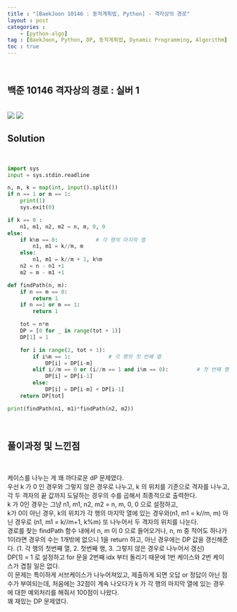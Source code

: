```yaml
---
title : "[BaekJoon 10146 : 동적계획법, Python] - 격자상의 경로"
layout : post
categories : 
    - [python-algo]
tag : [BaekJoon, Python, DP, 동적계획법, Dynamic Programming, Algorithm]
toc : true
---
```


<br/>

## 백준 10146 격자상의 경로 : 실버 1

<br/>

<img src="https://user-images.githubusercontent.com/92680829/139755478-36717d0f-6ea7-42c6-9c81-3e310aa2217b.png" />
<img src="https://user-images.githubusercontent.com/92680829/139755664-59370640-b198-426a-a225-ee2b52476b46.png" />

<br/>

## **Solution**

<br/>

```python
import sys
input = sys.stdin.readline

n, m, k = map(int, input().split())
if n == 1 or m == 1:
    print(1)
    sys.exit(0)

if k == 0 :         
    n1, m1, n2, m2 = n, m, 0, 0
else:
    if k%m == 0:            # 각 행의 마지막 열
        n1, m1 = k//m, m
    else: 
        n1, m1 = k//m + 1, k%m
    n2 = n - n1 +1
    m2 = m - m1 +1

def findPath(n, m):
    if n == m == 0:
        return 1
    if n ==1 or m == 1:
        return 1

    tot = n*m
    DP = [0 for _ in range(tot + 1)]
    DP[1] = 1

    for i in range(2, tot + 1):
        if i%m == 1:            # 각 행의 첫 번째 열
            DP[i] = DP[i-m]
        elif i//m == 0 or (i//m == 1 and i%m == 0):         # 첫 번째 행
            DP[i] = DP[i-1]
        else:
            DP[i] = DP[i-m] + DP[i-1]
    return DP[tot]

print(findPath(n1, m1)*findPath(n2, m2))
```

<br/>


## **풀이과정 및 느낀점**

<br/>

케이스를 나누는 게 꽤 까다로운 dP 문제였다.
<br/>
우선 k 가 0 인 경우와 그렇지 않은 경우로 나누고, k 의 위치를 기준으로 격자를 나누고, 각 두 격자의 끝 값까지 도달하는 경우의 수를 곱해서 최종적으로 출력한다.
<br/>
k 가 0인 경우는 그냥 n1, m1, n2, m2 = n, m, 0, 0 으로 설정하고,
<br/>
k가 0이 아닌 경우, k의 위치가 각 행의 마지막 열에 있는 경우와(n1, m1 = k//m, m) 아닌 경우로 (n1, m1 = k//m+1, k%m) 또 나누어서 두 격자의 위치를 나눈다. 
<br/>
경로를 찾는 findPath 함수 내에서 n, m 이 0 으로 들어오거나, n, m 중 적어도 하나가 1이라면 경우의 수는 1개밖에 없으니 1을 return 하고, 아닌 경우에는 DP 값을 갱신해준다. (1. 각 행의 첫번째 열, 2. 첫번째 행, 3. 그렇지 않은 경우로 나누어서 갱신)
<br/>
DP[1] = 1 로 설정하고 for 문을 2번째 idx 부터 돌리기 때문에 1번 케이스와 2번 케이스가 겹칠 일은 없다.
<br/>
이 문제는 특이하게 서브케이스가 나누어져있고, 제출하게 되면 오답 or 정답이 아닌 점수가 부여되는데, 처음에는 32점이 계속 나오다가 k 가 각 행의 마지막 열에 있는 경우에 대한 예외처리를 해줘서 100점이 나왔다.
<br/>
꽤 재밌는 DP 문제였다.

